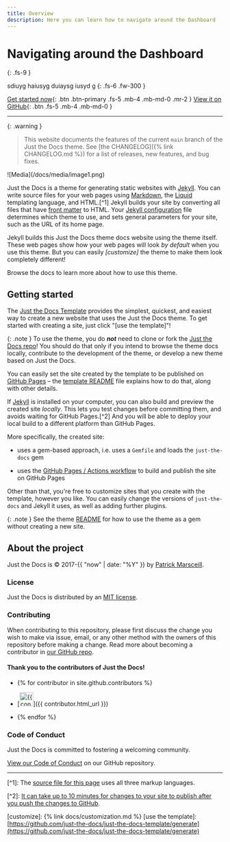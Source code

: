 ```yaml
---
title: Overview
description: Here you can learn how to navigate around the Dashboard
---
```

# Navigating around the Dashboard

{: .fs-9 }

sdiuyg haiusyg duiaysg iusyd g {: .fs-6 .fw-300 }

[Get started now](#getting-started){: .btn .btn-primary .fs-5 .mb-4 .mb-md-0 .mr-2 } [View it on GitHub](https://github.com/just-the-docs/just-the-docs){: .btn .fs-5 .mb-4 .mb-md-0 }

* * *

{: .warning }

> This website documents the features of the current `main` branch of the Just the Docs theme. See \[the CHANGELOG\]({% link CHANGELOG.md %}) for a list of releases, new features, and bug fixes.

!\[Media\](/docs/media/image1.png)

Just the Docs is a theme for generating static websites with [Jekyll](https://jekyllrb.com). You can write source files for your web pages using [Markdown](https://daringfireball.net/projects/markdown/), the [Liquid](https://github.com/Shopify/liquid/wiki) templating language, and HTML.\[^1\] Jekyll builds your site by converting all files that have [front matter](https://jekyllrb.com/docs/front-matter/) to HTML. Your [Jekyll configuration](https://jekyllrb.com/docs/configuration/) file determines which theme to use, and sets general parameters for your site, such as the URL of its home page.

Jekyll builds this Just the Docs theme docs website using the theme itself. These web pages show how your web pages will look _by default_ when you use this theme. But you can easily _\[customize\]_ the theme to make them look completely different!

Browse the docs to learn more about how to use this theme.

## Getting started

The [Just the Docs Template](https://just-the-docs.github.io/just-the-docs-template/) provides the simplest, quickest, and easiest way to create a new website that uses the Just the Docs theme. To get started with creating a site, just click "\[use the template\]"!

{: .note } To use the theme, you do **_not_** need to clone or fork the [Just the Docs repo](https://github.com/just-the-docs/just-the-docs)! You should do that only if you intend to browse the theme docs locally, contribute to the development of the theme, or develop a new theme based on Just the Docs.

You can easily set the site created by the template to be published on [GitHub Pages](https://pages.github.com/) – the [template README](https://github.com/just-the-docs/just-the-docs-template/blob/main/README.md) file explains how to do that, along with other details.

If [Jekyll](https://jekyllrb.com) is installed on your computer, you can also build and preview the created site _locally_. This lets you test changes before committing them, and avoids waiting for GitHub Pages.\[^2\] And you will be able to deploy your local build to a different platform than GitHub Pages.

More specifically, the created site:

*   uses a gem-based approach, i.e. uses a `Gemfile` and loads the `just-the-docs` gem
    
*   uses the [GitHub Pages / Actions workflow](https://github.blog/changelog/2022-07-27-github-pages-custom-github-actions-workflows-beta/) to build and publish the site on GitHub Pages
    

Other than that, you're free to customize sites that you create with the template, however you like. You can easily change the versions of `just-the-docs` and Jekyll it uses, as well as adding further plugins.

{: .note } See the theme [README](https://github.com/just-the-docs/just-the-docs/blob/main/README.md) for how to use the theme as a gem without creating a new site.

## About the project

Just the Docs is © 2017-{{ "now" | date: "%Y" }} by [Patrick Marsceill](https://patrickmarsceill.com).

### License

Just the Docs is distributed by an [MIT license](https://github.com/just-the-docs/just-the-docs/tree/main/LICENSE.txt).

### Contributing

When contributing to this repository, please first discuss the change you wish to make via issue, email, or any other method with the owners of this repository before making a change. Read more about becoming a contributor in [our GitHub repo](https://github.com/just-the-docs/just-the-docs#contributing).

#### Thank you to the contributors of Just the Docs!

*   {% for contributor in site.github.contributors %}
    
*   \[<img src="{{ contributor.avatar_url }}" alt="{{ contributor.login }}" width="32" height="32">\]({{ contributor.html\_url }})
    
*   {% endfor %}
    

### Code of Conduct

Just the Docs is committed to fostering a welcoming community.

[View our Code of Conduct](https://github.com/just-the-docs/just-the-docs/tree/main/CODE_OF_CONDUCT.md) on our GitHub repository.

* * *

\[^1\]: The [source file for this page](https://github.com/just-the-docs/just-the-docs/blob/main/index.md) uses all three markup languages.

\[^2\]: [It can take up to 10 minutes for changes to your site to publish after you push the changes to GitHub](https://docs.github.com/en/pages/setting-up-a-github-pages-site-with-jekyll/creating-a-github-pages-site-with-jekyll#creating-your-site).

\[customize\]: {% link docs/customization.md %} \[use the template\]: [https://github.com/just-the-docs/just-the-docs-template/generate](https://github.com/just-the-docs/just-the-docs-template/generate)